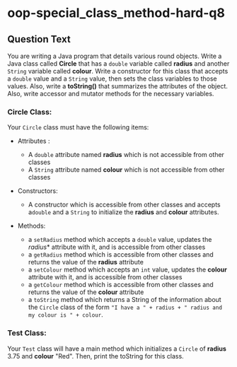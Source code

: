 # oop-special_class_method-hard-q8

## Question Text

You are writing a Java program that details various round objects. Write a Java class called **Circle** that has a
`double` variable called **radius** and another `String` variable called **colour**. Write a constructor
for this class that accepts a `double` value and a `String` value, then sets the class variables to those
values. Also, write a **toString()** that summarizes the attributes of the object. Also, write accessor and mutator
methods for the necessary variables.

### Circle Class:

Your `Circle` class must have the following items:

- Attributes :
    - A `double` attribute named **radius** which is not accessible from other classes
    - A `String` attribute named **colour** which is not accessible from other classes

- Constructors:
    - A constructor which is accessible from other classes and accepts a`double` and a `String` to initialize the
      **radius** and **colour** attributes.

- Methods:
    - a `setRadius` method which accepts a `double` value, updates the *radius** attribute with it, and is accessible
      from other classes
    - a `getRadius` method which is accessible from other classes and returns the value of the **radius** attribute
    - a `setColour` method which accepts an `int` value, updates the **colour** attribute with it, and is accessible
      from other classes
    - a `getColour` method which is accessible from other classes and returns the value of the **colour** attribute
    - a `toString` method which returns a String of the information about the `Circle` class of the form
      `"I have a " + radius + " radius and my colour is " + colour`.

### Test Class:

Your `Test` class will have a main method which initializes a `Circle` of **radius** 3.75 and **colour** "Red". Then,
print the toString for this class.